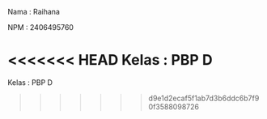 Nama : Raihana

NPM : 2406495760

<<<<<<< HEAD
Kelas : PBP D
=======
Kelas : PBP D
>>>>>>> d9e1d2ecaf5f1ab7d3b6ddc6b7f90f3588098726
